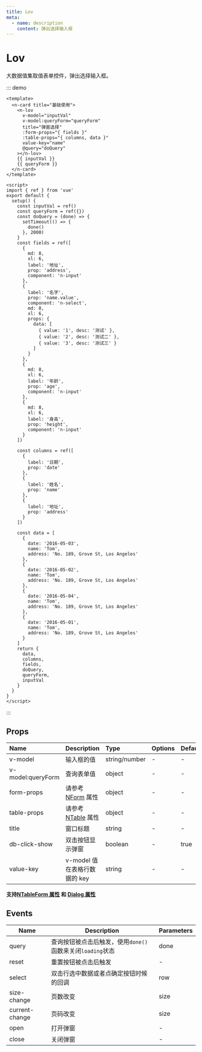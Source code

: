 ```yaml
---
title: Lov
meta:
  - name: description
    content: 弹出选择输入框
---
```


# Lov

大数据值集取值表单控件，弹出选择输入框。

::: demo

```vue
<template>
  <n-card title="基础使用">
    <n-lov
      v-model="inputVal"
      v-model:queryForm="queryForm"
      title="弹窗选择"
      :form-props="{ fields }"
      :table-props="{ columns, data }"
      value-key="name"
      @query="doQuery"
    ></n-lov>
    {{ inputVal }}
    {{ queryForm }}
  </n-card>
</template>

<script>
import { ref } from 'vue'
export default {
  setup() {
    const inputVal = ref()
    const queryForm = ref({})
    const doQuery = (done) => {
      setTimeout(() => {
        done()
      }, 2000)
    }
    const fields = ref([
      {
        md: 8,
        xl: 6,
        label: '地址',
        prop: 'address',
        component: 'n-input'
      },
      {
        label: '名字',
        prop: 'name.value',
        component: 'n-select',
        md: 8,
        xl: 6,
        props: {
          data: [
            { value: '1', desc: '测试' },
            { value: '2', desc: '测试二' },
            { value: '3', desc: '测试三' }
          ]
        }
      },
      {
        md: 8,
        xl: 6,
        label: '年龄',
        prop: 'age',
        component: 'n-input'
      },
      {
        md: 8,
        xl: 6,
        label: '身高',
        prop: 'height',
        component: 'n-input'
      }
    ])

    const columns = ref([
      {
        label: '日期',
        prop: 'date'
      },
      {
        label: '姓名',
        prop: 'name'
      },
      {
        label: '地址',
        prop: 'address'
      }
    ])

    const data = [
      {
        date: '2016-05-03',
        name: 'Tom',
        address: 'No. 189, Grove St, Los Angeles'
      },
      {
        date: '2016-05-02',
        name: 'Tom',
        address: 'No. 189, Grove St, Los Angeles'
      },
      {
        date: '2016-05-04',
        name: 'Tom',
        address: 'No. 189, Grove St, Los Angeles'
      },
      {
        date: '2016-05-01',
        name: 'Tom',
        address: 'No. 189, Grove St, Los Angeles'
      }
    ]
    return {
      data,
      columns,
      fields,
      doQuery,
      queryForm,
      inputVal
    }
  }
}
</script>
```

:::

## Props

| Name              | Description                            | Type          | Options | Default |
| :---------------- | :------------------------------------- | :------------ | :------ | :------ |
| v-model           | 输入框的值                             | string/number | -       | -       |
| v-model:queryForm | 查询表单值                             | object        | -       | -       |
| form-props        | 请参考 [NForm](./form.md#props) 属性   | object        | -       | -       |
| table-props       | 请参考 [NTable](./table.md#props) 属性 | object        | -       | -       |
| title             | 窗口标题                               | string        | -       | -       |
| db-click-show     | 双击按钮显示弹窗                       | boolean       | -       | true    |
| value-key         | v-model 值在表格行数据的 key           | string        | -       | -       |

**支持[NTableForm 属性](./table-form.md#props) 和 [Dialog 属性](./dialog.md#props)**

## Events

| Name           | Description                                               | Parameters |
| -------------- | --------------------------------------------------------- | ---------- |
| query          | 查询按钮被点击后触发，使用`done()`函数来关闭`loading`状态 | done       |
| reset          | 重置按钮被点击后触发                                      | -          |
| select         | 双击行选中数据或者点确定按钮时候的回调                    | row        |
| size-change    | 页数改变                                                  | size       |
| current-change | 页码改变                                                  | size       |
| open           | 打开弹窗                                                  | -          |
| close          | 关闭弹窗                                                  | -          |
